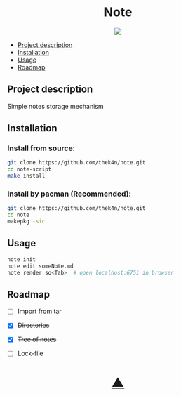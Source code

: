 

<h1 align="center">Note</h1>

<p align="center">
  <a href="https://github.com/TheK4n">
    <img src="https://img.shields.io/github/followers/TheK4n?label=Follow&style=social">
  </a>
</p>

* [Project description](#chapter-0)
* [Installation](#chapter-1)
* [Usage](#chapter-2)
* [Roadmap](#chapter-3)


<a id="chapter-0"></a>
## Project description 

Simple notes storage mechanism


<a id="chapter-1"></a>
## Installation


### Install from source:
```bash
git clone https://github.com/thek4n/note.git
cd note-script
make install
```

### Install by pacman (Recommended):
```bash
git clone https://github.com/thek4n/note.git
cd note
makepkg -sic
```


<a id="chapter-2"></a>
## Usage

```bash
note init
note edit someNote.md
note render so<Tab>  # open localhost:6751 in browser
```


<a id="chapter-3"></a>
## Roadmap

* [ ] Import from tar
* [X] ~~Directories~~
* [X] ~~Tree of notes~~
* [ ] Lock-file


<h1 align="center"><a href="#top">▲</a></h1>
